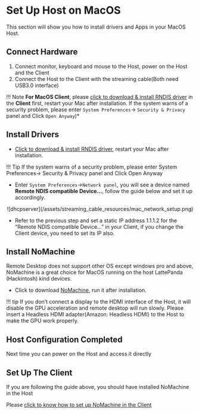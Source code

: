 
# Set Up Host on MacOS

This section will show you how to install drivers and Apps in your MacOS Host.

## Connect Hardware
1. Connect monitor, keyboard and mouse to the Host, power on the Host and the Client
2. Connect the Host to the Client with the streaming cable(Both need USB3.0 interface)

!!! Note
     **For MacOS Client**, please [click to download & install RNDIS driver](http://bit.ly/2A4f2xI) in the **Client** first, restart your Mac after installation. If the system warns of a security problem, please enter `System Preferences`-> `Security & Privacy` panel and Click `Open Anyway`)*

## Install Drivers 

* [Click to download & install RNDIS driver](http://bit.ly/2A4f2xI), restart your Mac after installation. 

!!! Tip
    If the system warns of a security problem, please enter System Preferences-> Security & Privacy panel and Click Open Anyway

* Enter `System Preferences`->`Network panel`, you will see a device named **Remote NDIS compatible Device…**,  follow the guide below and set it up accordingly.

<center> ![dhcpserver](/assets/streaming_cable_resources/mac_network_setup.png)</center>

* Refer to the previous step and set a static IP address 1.1.1.2 for the “Remote NDIS compatible Device…”  in your Client, if you change the Client device, you need to set its IP also.

## Install NoMachine 

Remote Desktop does not support other OS except windows pro and above, NoMachine is a great choice for MacOS running on the host LattePanda (Hackintosh) kind devices.

* Click to download [NoMachine](https://www.nomachine.com/download), run it after installation.

!!! tip
    If you don’t connect a display to the HDMI interface of the Host, it will disable the GPU acceleration and remote desktop will run slowly. Please insert a Headless HDMI adapter(Amazon: Headless HDMI) to the Host to make the GPU work properly.

## Host Configuration Completed

Next time you can power on the Host and access it directly

## Set Up The Client

If you are following the guide above, you should have installed NoMachine in the Host

Please [click to know how to set up NoMachine in the Client](/content/streaming_cable/set_up_nomachine_client)
